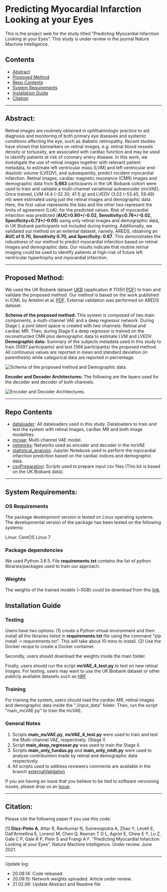 
# Predicting Myocardial Infarction Looking at your Eyes

This is the project web for the study titled "Predicting Myocardial Infarction Looking at your Eyes". This study is under review in the journal Nature Machine Intelligence.


## Contents

- [Abstract](#Abstract)
- [Proposed Method](#Proposed-Method)
- [Repo Contents](#repo-contents)
- [System Requirements](#system-requirements)
- [Installation Guide](#installation-guide)
- [Citation](#citation)

----------------

## Abstract:


Retinal images are routinely obtained in ophthalmologic practice to aid diagnosis and monitoring of both primary eye diseases and systemic conditions affecting the eye, such as diabetic retinopathy. Recent studies have shown that biomarkers on retinal images, e.g. retinal blood vessels density or tortuosity, are associated with cardiac function and may be used to identify patients at risk of coronary artery disease. In this work, we investigate the use of retinal images together with relevant patient metadata, to estimate left ventricular mass (LVM) and left ventricular end-diastolic volume (LVEDV), and subsequently, predict incident myocardial infarction. Retinal images, cardiac magnetic resonance (CMR) images and demographic data from **5,663** participants in the UK Biobank cohort were used to train and validate a multi-channel variational autoencoder (mcVAE). Once trained, LVM (4.4 (-32.30, 41.1) g) and LVEDV (3.02 (-53.45, 59.49) ml) were estimated using just the retinal images and demographic data. Here, the first value represents the bias and the other two represent the limits of agreement (LoA), for the predicted values. Risk of myocardial infarction was predicted (**AUC=0.80+/-0.02, Sensitivity=0.76+/-0.02, Specificity=0.73+/-0.05**) using only retinal images and demographic data, in UK Biobank participants not included during training. Additionally, we validated our method on an external dataset, namely, AREDS, obtaining an **AUC of 0.70, Sensitivity 0.70, and Specificity: 0.67**. This demonstrates the robustness of our method to predict myocardial infarction based on retinal images and demographic data. Our results indicate that routine retinal imaging could be used to identify patients at high-risk of future left ventricular hypertrophy and myocardial infarction.


----------------

## Proposed Method:

We used the UK Biobank dataset [UKB](https://www.ukbiobank.ac.uk/) (application # 11350 [PDF](https://www.ukbiobank.ac.uk/wp-content/uploads/2019/02/11350-Professor-Alejandro-Frangi.pdf)) to train and validate the proposed method. Our method is based on the work published in ICML by Antelmi et al. [PDF](http://proceedings.mlr.press/v97/antelmi19a/antelmi19a.pdf). External validation was performed on AREDS dataset.

**Schema of the proposed method:** This system is composed of two main components, a multi-channel VAE and a deep regressor network. During Stage I, a joint latent space is created with two channels: Retinal and cardiac MR. Then, during Stage II a deep regressor is trained on the reconstructed CMR plus demographic data to estimate LVM and LVEDV. **Demographic data:** Summary of the subjects metadata used in this study to train (5097 participants) and test (566 participants) the proposed method. All continuous values are reported in mean and standard deviation (in parenthesis)  while categorical data are reported in percentage.


![Schema of the proposed method and Demographic data.](figure/retinal_CMR_mcVAE.jpg)


**Encoder and Decoder Architectures:** The following are the layers used for the decoder and decoder of both channels.

![Encoder and Decoder Architectures.](figure/EncDec_nets.png)

---------------------

## Repo Contents

- [dataloader](./dataloader): All dataloaders used in this study. Dataloaders to train and test the system with retinal images, cardiac MR and both image modalities.
- [mcvae](./mcvae): Multi-channel VAE model.
- [networks](./networks): Networks used as encoder and decoder in the mcVAE
- [statistical_analysis](./statistical_analysis): Jupyter Notebook used to perform the myocardial infarction predcition based on the cardiac indices and demographic data.
- [csvPreparation](./csvPreparation): Scripts used to prepare input csv files (This bit is based on the UK Biobank data). 


----------------

## System Requirements:

### OS Requirements

The package development version is tested on *Linux* operating systems. The developmental version of the package has been tested on the following systems:

Linux: CentOS Linux 7

### Package dependencies

We used Python 3.6.5. File **requirements.txt** contains the list of python libraries/packages used to train our approach.

### Weights

The weights of the trained models (~5GB) could be download from this [link](https://emckclac-my.sharepoint.com/:f:/g/personal/k2039747_kcl_ac_uk/EqjWo8c37A1LvuVGJcF9XhwBoh5d-7Sy-vPsewBaA3jkeQ?e=NtNTzW).


## Installation Guide

### Testing

Users have two options: (1) create a Python virtual environment and then install all the libraries listed in **requirements.txt** file using the command "pip install -r requirements.txt". This will take about 10 mins to install. (2) Use the Docker recipe to create a Docker container.


Secondly, users should download the weights inside the main folder.


Finally, users should run the script **mcVAE_4_test.py** to test on new retinal images. For testing, users may want to use the UK Biobank dataset or other publicly available datasets such as [HRF](https://lme.tf.fau.de/dataset/gold-standard-database-for-evaluation-of-fundus-image-segmentation-algorithms/)


### Training

For training the system, users should load the cardiac MR, retinal images and demographic data inside the "./input_data" folder. Then, run the script "main_mcVAE.py" to train the mcVAE. 


### General Notes

1. Scripts **main_mcVAE.py**, **mcVAE_4_test.py** were used to train and test the Multi-channel VAE, respectively. (Stage I)
2. Script **main_deep_regressor.py** was used to train the Stage II. 
3. Scripts **main_only_fundus.py** and **main_only_mtdt.py** were used to analyse contribuntion made by retinal and demographic data respectively.
4. All scripts used to address reviewers comments are available in the branch [externalValidation](https://github.com/diazandr3s/MI_pred_mcvae_ukbb/tree/externalValidation)


If you are having an issue that you believe to be tied to software versioning issues, please drop us an [Issue](https://github.com/diazandr3s/MI_pred_mcvae_ukbb/issues). 


 
----------------
## Citation:

Please cite the following paper if you use this code:

[1] **Diaz-Pinto A**, Attar R, Ravikumar N, Suinesiaputra A, Zhao Y, Levelt E, Dall'Armellina E, Lorenzi M, Chen Q, Keenan T D L, Agrón E, Chew E Y, Lu Z, Gale C P, Gale R P, Plein S and Frangi A F. "Predicting Myocardial Infarction Looking at your Eyes". Nature Machine Intelligence. Under review. June 2021.



----------------

Update log:

- 20.08.14: Code released.
- 20.09.15: Network weights uploaded. Article under review.
- 21.02.06: Update Abstract and Readme file

